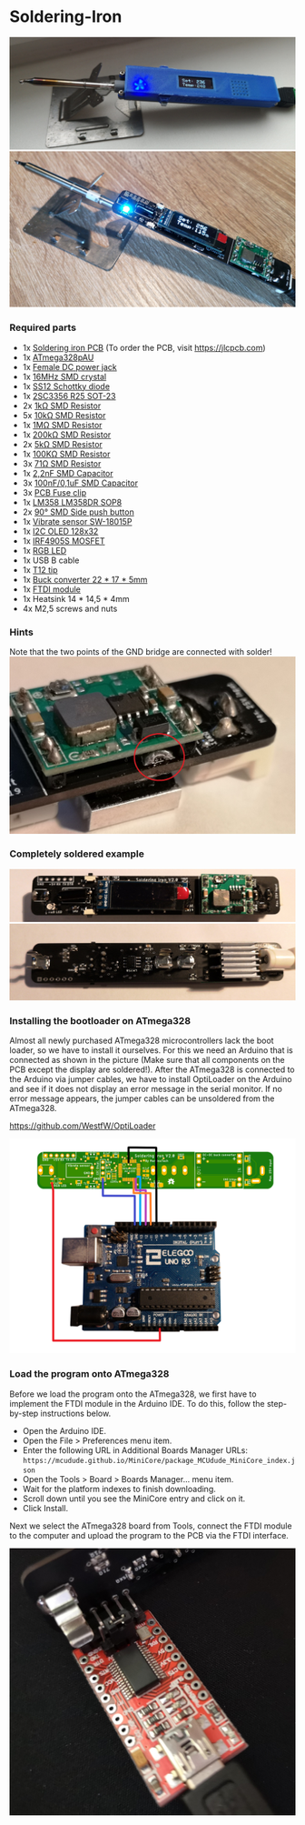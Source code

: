 # Soldering-Iron

![Soldering Iron](Pictures/SolderingIron_1.jpg)
![Soldering Iron](Pictures/SolderingIron_3.jpg)

### Required parts
* 1x [Soldering iron PCB](https://github.com/MarvinsTech/Soldering-Iron/tree/master/Eagle%20file/Soldering%20Iron%20V2/GerberFile.zip)
(To order the PCB, visit https://jlcpcb.com)
* 1x [ATmega328pAU](https://de.aliexpress.com/item/32900110997.html?spm=a2g0o.productlist.0.0.6260378blZ3Cgl&algo_pvid=3a814b0d-65b6-42ce-b419-f9f72c1997d7&algo_expid=3a814b0d-65b6-42ce-b419-f9f72c1997d7-30&btsid=363c362b-cf80-4f91-8e9c-2e44274fab52&ws_ab_test=searchweb0_0,searchweb201602_4,searchweb201603_53)
* 1x [Female DC power jack](https://de.aliexpress.com/item/1000007253624.html?spm=a2g0o.productlist.0.0.63461dcaoJZtV4&algo_pvid=28c6eaf7-739f-4408-a783-d572ee06ba7d&algo_expid=28c6eaf7-739f-4408-a783-d572ee06ba7d-13&btsid=e61eab79-1ec7-4b98-b4ed-ceea8f2bdb99&ws_ab_test=searchweb0_0,searchweb201602_4,searchweb201603_53)
* 1x [16MHz SMD crystal](https://de.aliexpress.com/item/32451311354.html?spm=a2g0o.productlist.0.0.955d2071jGW3XO&algo_pvid=27d65776-a1d2-4b0c-b73d-df3cc9d4dbca&algo_expid=27d65776-a1d2-4b0c-b73d-df3cc9d4dbca-0&btsid=ab6a54f6-5959-48a4-89e6-ce26026505f9&ws_ab_test=searchweb0_0,searchweb201602_4,searchweb201603_53)
* 1x [SS12 Schottky diode](https://de.aliexpress.com/item/32904408053.html?spm=a2g0o.productlist.0.0.e1dd669c1vQRey&algo_pvid=b6082e91-097d-48c2-a7c7-d61494ba035c&algo_expid=b6082e91-097d-48c2-a7c7-d61494ba035c-2&btsid=abe08064-b50d-44c2-9e66-502e07728063&ws_ab_test=searchweb0_0,searchweb201602_4,searchweb201603_53)
* 1x [2SC3356 R25 SOT-23](https://de.aliexpress.com/item/32895374766.html?spm=a2g0s.9042311.0.0.27424c4daI4iIC)
* 2x [1kΩ SMD Resistor](https://de.aliexpress.com/item/32865947306.html?spm=a2g0o.productlist.0.0.61063a32Yrv3OQ&algo_pvid=bcb79219-ee75-488c-8d39-fa32f1db371b&algo_expid=bcb79219-ee75-488c-8d39-fa32f1db371b-2&btsid=52a44622-5dbe-44f4-860e-663f6887a7ad&ws_ab_test=searchweb0_0,searchweb201602_4,searchweb201603_53)
* 5x [10kΩ SMD Resistor](https://de.aliexpress.com/item/32865947306.html?spm=a2g0o.productlist.0.0.61063a32Yrv3OQ&algo_pvid=bcb79219-ee75-488c-8d39-fa32f1db371b&algo_expid=bcb79219-ee75-488c-8d39-fa32f1db371b-2&btsid=52a44622-5dbe-44f4-860e-663f6887a7ad&ws_ab_test=searchweb0_0,searchweb201602_4,searchweb201603_53)
* 1x [1MΩ SMD Resistor](https://de.aliexpress.com/item/32865947306.html?spm=a2g0o.productlist.0.0.61063a32Yrv3OQ&algo_pvid=bcb79219-ee75-488c-8d39-fa32f1db371b&algo_expid=bcb79219-ee75-488c-8d39-fa32f1db371b-2&btsid=52a44622-5dbe-44f4-860e-663f6887a7ad&ws_ab_test=searchweb0_0,searchweb201602_4,searchweb201603_53)
* 1x [200kΩ SMD Resistor](https://de.aliexpress.com/item/32865947306.html?spm=a2g0o.productlist.0.0.61063a32Yrv3OQ&algo_pvid=bcb79219-ee75-488c-8d39-fa32f1db371b&algo_expid=bcb79219-ee75-488c-8d39-fa32f1db371b-2&btsid=52a44622-5dbe-44f4-860e-663f6887a7ad&ws_ab_test=searchweb0_0,searchweb201602_4,searchweb201603_53)
* 2x [5kΩ SMD Resistor](https://de.aliexpress.com/item/32865947306.html?spm=a2g0o.productlist.0.0.61063a32Yrv3OQ&algo_pvid=bcb79219-ee75-488c-8d39-fa32f1db371b&algo_expid=bcb79219-ee75-488c-8d39-fa32f1db371b-2&btsid=52a44622-5dbe-44f4-860e-663f6887a7ad&ws_ab_test=searchweb0_0,searchweb201602_4,searchweb201603_53)
* 1x [100KΩ SMD Resistor](https://de.aliexpress.com/item/32865947306.html?spm=a2g0o.productlist.0.0.61063a32Yrv3OQ&algo_pvid=bcb79219-ee75-488c-8d39-fa32f1db371b&algo_expid=bcb79219-ee75-488c-8d39-fa32f1db371b-2&btsid=52a44622-5dbe-44f4-860e-663f6887a7ad&ws_ab_test=searchweb0_0,searchweb201602_4,searchweb201603_53)
* 3x [71Ω SMD Resistor](https://de.aliexpress.com/item/32865947306.html?spm=a2g0o.productlist.0.0.61063a32Yrv3OQ&algo_pvid=bcb79219-ee75-488c-8d39-fa32f1db371b&algo_expid=bcb79219-ee75-488c-8d39-fa32f1db371b-2&btsid=52a44622-5dbe-44f4-860e-663f6887a7ad&ws_ab_test=searchweb0_0,searchweb201602_4,searchweb201603_53)
* 1x [2,2nF SMD Capacitor](https://de.aliexpress.com/item/33016966236.html?spm=a2g0o.productlist.0.0.6c6b60b4tVU0MR&algo_pvid=03d69282-82e0-42e8-bb2c-220880516333&algo_expid=03d69282-82e0-42e8-bb2c-220880516333-7&btsid=f46463b0-f910-4c0b-bc69-396dcb17054b&ws_ab_test=searchweb0_0,searchweb201602_4,searchweb201603_53)
* 3x [100nF/0,1uF SMD Capacitor](https://de.aliexpress.com/item/33016966236.html?spm=a2g0o.productlist.0.0.6c6b60b4tVU0MR&algo_pvid=03d69282-82e0-42e8-bb2c-220880516333&algo_expid=03d69282-82e0-42e8-bb2c-220880516333-7&btsid=f46463b0-f910-4c0b-bc69-396dcb17054b&ws_ab_test=searchweb0_0,searchweb201602_4,searchweb201603_53)
* 3x [PCB Fuse clip](https://de.aliexpress.com/item/32804593991.html?spm=a2g0s.9042311.0.0.27424c4daI4iIC)
* 1x [LM358 LM358DR SOP8](https://de.aliexpress.com/item/32418758151.html?spm=a2g0s.9042311.0.0.27424c4daI4iIC)
* 2x [90° SMD Side push button](https://de.aliexpress.com/item/32876437017.html?spm=a2g0s.9042311.0.0.27424c4daI4iIC)
* 1x [Vibrate sensor SW-18015P](https://de.aliexpress.com/item/32954698373.html?spm=a2g0s.9042311.0.0.27424c4dcR7Mjv)
* 1x [I2C OLED 128x32](https://de.aliexpress.com/item/32794583827.html?spm=a2g0s.9042311.0.0.27424c4dJZC5U3)
* 1x [IRF4905S MOSFET](https://de.aliexpress.com/item/32907696197.html?spm=a2g0o.productlist.0.0.2aca5827929ltt&algo_pvid=988ff981-e189-4f43-9fdc-09ed36d629c1&algo_expid=988ff981-e189-4f43-9fdc-09ed36d629c1-56&btsid=8798c4df-59c2-4f42-b01b-367349f54644&ws_ab_test=searchweb0_0,searchweb201602_4,searchweb201603_53)
* 1x [RGB LED](https://de.aliexpress.com/item/32384196929.html?spm=a2g0s.9042311.0.0.27424c4dbM3enp)
* 1x USB B cable
* 1x [T12 tip](https://de.aliexpress.com/item/32964816255.html?spm=a2g0o.productlist.0.0.7c286e81WCeorz&algo_pvid=becfe919-1923-47df-bebf-4e86b254c3d0&algo_expid=becfe919-1923-47df-bebf-4e86b254c3d0-1&btsid=428c11f6-3fa4-45bc-bfd0-d114c0837481&ws_ab_test=searchweb0_0,searchweb201602_4,searchweb201603_53)
* 1x [Buck converter 22 * 17 * 5mm](https://de.aliexpress.com/item/32901415443.html?spm=a2g0s.9042311.0.0.27424c4dPg1aoU)
* 1x [FTDI module](https://de.aliexpress.com/item/32826575637.html?spm=a2g0o.productlist.0.0.2ba36b57X6JT8A&algo_pvid=7d64f631-2c61-41ad-a472-009a9779fd66&algo_expid=7d64f631-2c61-41ad-a472-009a9779fd66-0&btsid=e6b133be-f678-48f3-b6a3-1f7580f63944&ws_ab_test=searchweb0_0,searchweb201602_4,searchweb201603_53)
* 1x Heatsink 14 * 14,5 * 4mm
* 4x M2,5 screws and nuts

### Hints
Note that the two points of the GND bridge are connected with solder!
![Soldering iron](Pictures/SolderingIron_2.jpg)

### Completely soldered example

![Soldering iron](Pictures/SolderingIron_4.jpg)
![Soldering iron](Pictures/SolderingIron_5.jpg)

### Installing the bootloader on ATmega328
Almost all newly purchased ATmega328 microcontrollers lack the boot loader, so we have to install it ourselves. For this we need an Arduino that is connected as shown in the picture (Make sure that all components on the PCB except the display are soldered!). After the ATmega328 is connected to the Arduino via jumper cables, we have to install OptiLoader on the Arduino and see if it does not display an error message in the serial monitor. If no error message appears, the jumper cables can be unsoldered from the ATmega328.

https://github.com/WestfW/OptiLoader

![Bootloader connection](Pictures/Bootloader_connection.png)

### Load the program onto ATmega328
Before we load the program onto the ATmega328, we first have to implement the FTDI module in the Arduino IDE. To do this, follow the step-by-step instructions below.

* Open the Arduino IDE.
* Open the File > Preferences menu item.
* Enter the following URL in Additional Boards Manager URLs:
`https://mcudude.github.io/MiniCore/package_MCUdude_MiniCore_index.json`
* Open the Tools > Board > Boards Manager... menu item.
* Wait for the platform indexes to finish downloading.
* Scroll down until you see the MiniCore entry and click on it.
* Click Install.

Next we select the ATmega328 board from Tools, connect the FTDI module to the computer and upload the program to the PCB via the FTDI interface.

![FTDI programmer](Pictures/SolderingIron_6.jpg)


